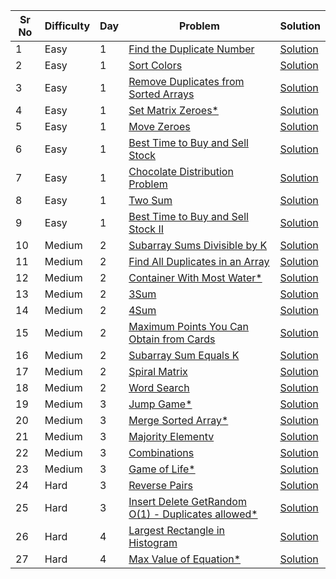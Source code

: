 | Sr No | Difficulty | Day | Problem                                                                                                                             | Solution                                                           |
| ----- | ---------- | --- | ----------------------------------------------------------------------------------------------------------------------------------- | ------------------------------------------------------------------ |
| 1     | Easy       | 1   | [Find the Duplicate Number](https://leetcode.com/problems/find-the-duplicate-number/)                                               | [Solution](./Easy/Arrays/Find_the_Duplicate_Number.cpp)            |
| 2     | Easy       | 1   | [Sort Colors](https://leetcode.com/problems/sort-colors/)                                                                           | [Solution](./Easy/Arrays/Sort_Colors.cpp)                          |
| 3     | Easy       | 1   | [Remove Duplicates from Sorted Arrays](https://leetcode.com/problems/remove-duplicates-from-sorted-array/)                          | [Solution](./Easy/Arrays/Remove_Duplicates_from_Sorted_Arrays.cpp) |
| 4     | Easy       | 1   | [Set Matrix Zeroes\*](https://leetcode.com/problems/set-matrix-zeroes/)                                                             | [Solution](./Easy/Arrays/Set_Matrix_Zeroes.cpp)                    |
| 5     | Easy       | 1   | [Move Zeroes](https://leetcode.com/problems/move-zeroes/)                                                                           | [Solution](./Easy/Arrays/Move_Zeroes.cpp)                          |
| 6     | Easy       | 1   | [Best Time to Buy and Sell Stock](https://leetcode.com/problems/best-time-to-buy-and-sell-stock/)                                   | [Solution](./Easy/Best_Time_to_Buy_and_Sell_Stock.cpp)             |
| 7     | Easy       | 1   | [Chocolate Distribution Problem](https://practice.geeksforgeeks.org/problems/chocolate-distribution-problem3825/1)                  | [Solution](./Easy/Chocolate_Distribution_Problem.cpp)              |
| 8     | Easy       | 1   | [Two Sum](https://leetcode.com/problems/two-sum/)                                                                                   | [Solution](./Easy/Two_Sum.cpp)                                     |
| 9     | Easy       | 1   | [Best Time to Buy and Sell Stock II](https://leetcode.com/problems/best-time-to-buy-and-sell-stock-ii/)                             | [Solution](./Easy/Best_Time_to_Buy_and_Sell_Stock_II.cpp)          |
| 10    | Medium     | 2   | [Subarray Sums Divisible by K](https://leetcode.com/problems/subarray-sums-divisible-by-k/)                                         | [Solution](./Medium/Subarray_Sums_Divisible_by_K.cpp)              |
| 11    | Medium     | 2   | [Find All Duplicates in an Array](https://leetcode.com/problems/find-all-duplicates-in-an-array/)                                   | [Solution](./Medium/Find_All_Duplicates_in_an_Array.cpp)           |
| 12    | Medium     | 2   | [Container With Most Water\*](https://leetcode.com/problems/container-with-most-water/)                                             | [Solution](./Medium/Container_With_Most_Water.cpp)                 |
| 13    | Medium     | 2   | [3Sum](https://leetcode.com/problems/3sum/)                                                                                         | [Solution](./Medium/3Sum.cpp)                                      |
| 14    | Medium     | 2   | [4Sum](https://leetcode.com/problems/4sum/)                                                                                         | [Solution](./Medium/4Sum.cpp)                                      |
| 15    | Medium     | 2   | [Maximum Points You Can Obtain from Cards](https://leetcode.com/problems/maximum-points-you-can-obtain-from-cards/)                 | [Solution](./Medium/Maximum_Points_You_Can_Obtain_from_Cards.cpp)  |
| 16    | Medium     | 2   | [Subarray Sum Equals K](https://leetcode.com/problems/subarray-sum-equals-k/)                                                       | [Solution](./Medium/Subarray_Sum_Equals_K.cpp)                     |
| 17    | Medium     | 2   | [Spiral Matrix](https://leetcode.com/problems/spiral-matrix/)                                                                       | [Solution](./Medium/Spiral_Matrix.cpp)                             |
| 18    | Medium     | 2   | [Word Search](https://leetcode.com/problems/word-search/)                                                                           | [Solution](./Medium/Word_Search.cpp)                               |
| 19    | Medium     | 3   | [Jump Game\*](https://leetcode.com/problems/jump-game/)                                                                             | [Solution](./Medium/Jump_Game.cpp)                                 |
| 20    | Medium     | 3   | [Merge Sorted Array\*](https://leetcode.com/problems/merge-sorted-array/)                                                           | [Solution](./Medium/Merge_Sorted_Array.cpp)                        |
| 21    | Medium     | 3   | [Majority Elementv](https://leetcode.com/problems/majority-element/)                                                                | [Solution](./Medium/Majority_Element.cpp)                          |
| 22    | Medium     | 3   | [Combinations](https://leetcode.com/problems/combinations/)                                                                         | [Solution](./Medium/Combinations.cpp)                              |
| 23    | Medium     | 3   | [Game of Life\*](https://leetcode.com/problems/game-of-life/)                                                                       | [Solution](./Medium/Game_of_Life.cpp)                              |
| 24    | Hard       | 3   | [Reverse Pairs](https://leetcode.com/problems/reverse-pairs/)                                                                       | [Solution](./Hard/Reverse_Pairs.cpp)                               |
| 25    | Hard       | 3   | [Insert Delete GetRandom O(1) - Duplicates allowed\*](https://leetcode.com/problems/insert-delete-getrandom-o1-duplicates-allowed/) | [Solution](./Hard/Insert_Delete_GetRandom_Duplicates_allowed.cpp)  |
| 26    | Hard       | 4   | [Largest Rectangle in Histogram](https://leetcode.com/problems/largest-rectangle-in-histogram/)                                     | [Solution](./Hard/Largest_Rectangle_in_Histogram.cpp)              |
| 27    | Hard       | 4   | [Max Value of Equation\*](https://leetcode.com/problems/max-value-of-equation/)                                                     | [Solution](./Hard/Max_Value_of_Equation.cpp)                       |
